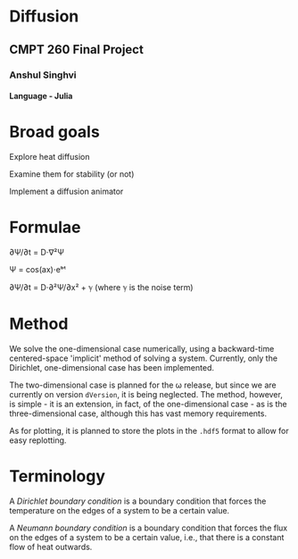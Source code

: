 # Diffusion

## CMPT 260 Final Project

### Anshul Singhvi

#### Language - Julia

# Broad goals

Explore heat diffusion

Examine them for stability (or not)

Implement a diffusion animator

# Formulae

∂Ψ/∂t = D⋅∇²Ψ

Ψ = cos(ax)⋅eᵇᵗ

∂Ψ/∂t = D⋅∂²Ψ/∂x² + ℽ (where ℽ is the noise term)

# Method

We solve the one-dimensional case numerically, using a backward-time centered-space 'implicit' method of solving a system.  Currently, only the Dirichlet, one-dimensional case has been implemented.

The two-dimensional case is planned for the ω release, but since we are currently on version `dVersion`, it is being neglected.  The method, however, is simple - it is an extension, in fact, of the one-dimensional case - as is the three-dimensional case, although this has vast memory requirements.

As for plotting, it is planned to store the plots in the `.hdf5` format to allow for easy replotting.

# Terminology

A *Dirichlet boundary condition* is a boundary condition that forces the temperature on the edges of a system to be a certain value.  

A *Neumann boundary condition* is a boundary condition that forces the flux on the edges of a system to be a certain value, i.e., that there is a constant flow of heat outwards.  
